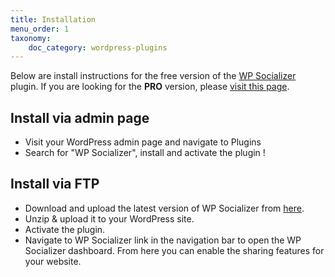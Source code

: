 ```yaml
---
title: Installation
menu_order: 1
taxonomy:
    doc_category: wordpress-plugins
---
```


Below are install instructions for the free version of the [WP Socializer](/wordpress-plugins/wp-socializer/) plugin. If you are looking for the __PRO__ version, please [visit this page](./pro/installation.md).

## Install via admin page

- Visit your WordPress admin page and navigate to Plugins
- Search for "WP Socializer", install and activate the plugin !

## Install via FTP

- Download and upload the latest version of WP Socializer from [here](https://wordpress.org/plugins/wp-socializer/).
- Unzip & upload it to your WordPress site.
- Activate the plugin.
- Navigate to WP Socializer link in the navigation bar to open the WP Socializer dashboard. From here you can enable the sharing features for your website.